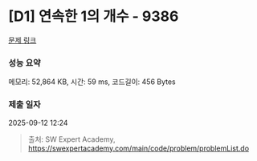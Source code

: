# [D1] 연속한 1의 개수 - 9386 

[문제 링크](https://swexpertacademy.com/main/code/problem/problemDetail.do?contestProbId=AXALDUIq97oDFASI) 

### 성능 요약

메모리: 52,864 KB, 시간: 59 ms, 코드길이: 456 Bytes

### 제출 일자

2025-09-12 12:24



> 출처: SW Expert Academy, https://swexpertacademy.com/main/code/problem/problemList.do